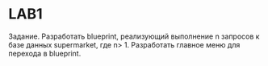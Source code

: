 # LAB1
Задание.
 Разработать blueprint, реализующий выполнение n запросов к базе данных supermarket, где n> 1. Разработать главное меню для перехода в blueprint.
